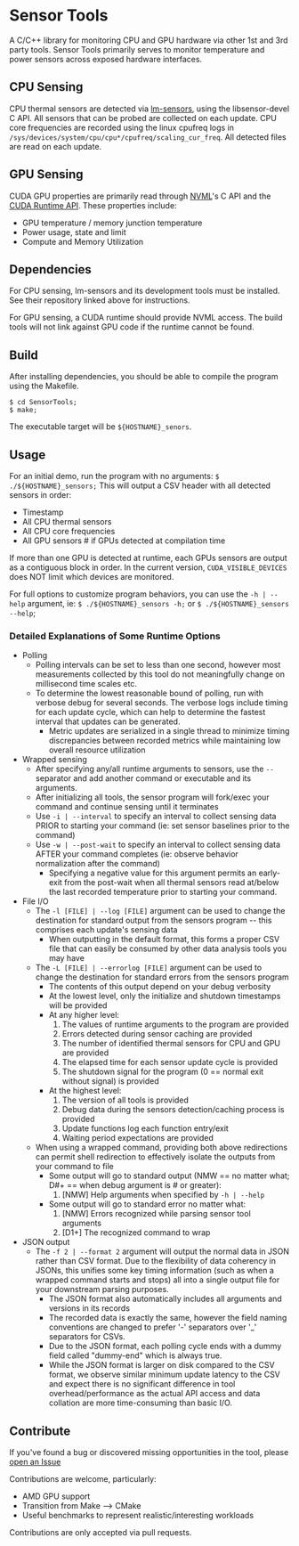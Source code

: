 # Sensor Tools

A C/C++ library for monitoring CPU and GPU hardware via other 1st and 3rd party tools.
Sensor Tools primarily serves to monitor temperature and power sensors across exposed hardware interfaces.

## CPU Sensing
CPU thermal sensors are detected via [lm-sensors](https://github.com/lm-sensors/lm-sensors/), using the libsensor-devel C API.
All sensors that can be probed are collected on each update.
CPU core frequencies are recorded using the linux cpufreq logs in `/sys/devices/system/cpu/cpu*/cpufreq/scaling_cur_freq`.
All detected files are read on each update.

## GPU Sensing
CUDA GPU properties are primarily read through [NVML](https://developer.nvidia.com/nvidia-management-library-nvml)'s C API and the [CUDA Runtime API](https://docs.nvidia.com/cuda/cuda-runtime-api/index.html).
These properties include:
* GPU temperature / memory junction temperature
* Power usage, state and limit
* Compute and Memory Utilization

## Dependencies

For CPU sensing, lm-sensors and its development tools must be installed.
See their repository linked above for instructions.

For GPU sensing, a CUDA runtime should provide NVML access.
The build tools will not link against GPU code if the runtime cannot be found.

## Build

After installing dependencies, you should be able to compile the program using the Makefile.

```
$ cd SensorTools;
$ make;
```

The executable target will be `${HOSTNAME}_senors`.

## Usage

For an initial demo, run the program with no arguments: `$ ./${HOSTNAME}_sensors;`
This will output a CSV header with all detected sensors in order:
* Timestamp
* All CPU thermal sensors
* All CPU core frequencies
* All GPU sensors # if GPUs detected at compilation time

If more than one GPU is detected at runtime, each GPUs sensors are output as a contiguous block in order.
In the current version, `CUDA_VISIBLE_DEVICES` does NOT limit which devices are monitored.

For full options to customize program behaviors, you can use the `-h | --help` argument, ie: `$ ./${HOSTNAME}_sensors -h;` or `$ ./${HOSTNAME}_sensors --help`;

### Detailed Explanations of Some Runtime Options
* Polling
    + Polling intervals can be set to less than one second, however most measurements collected by this tool do not meaningfully change on millisecond time scales etc.
    + To determine the lowest reasonable bound of polling, run with verbose debug for several seconds. The verbose logs include timing for each update cycle, which can help to determine the fastest interval that updates can be generated.
        - Metric updates are serialized in a single thread to minimize timing discrepancies between recorded metrics while maintaining low overall resource utilization
* Wrapped sensing
    + After specifying any/all runtime arguments to sensors, use the `--` separator and add another command or executable and its arguments.
    + After initializing all tools, the sensor program will fork/exec your command and continue sensing until it terminates
    + Use `-i | --interval` to specify an interval to collect sensing data PRIOR to starting your command (ie: set sensor baselines prior to the command)
    + Use `-w | --post-wait` to specify an interval to collect sensing data AFTER your command completes (ie: observe behavior normalization after the command)
        - Specifying a negative value for this argument permits an early-exit from the post-wait when all thermal sensors read at/below the last recorded temperature prior to starting your command.
* File I/O
    + The `-l [FILE] | --log [FILE]` argument can be used to change the destination for standard output from the sensors program -- this comprises each update's sensing data
        - When outputting in the default format, this forms a proper CSV file that can easily be consumed by other data analysis tools you may have
    + The `-L [FILE] | --errorlog [FILE]` argument can be used to change the destination for standard errors from the sensors program
        - The contents of this output depend on your debug verbosity
        - At the lowest level, only the initialize and shutdown timestamps will be provided
        - At any higher level:
            1) The values of runtime arguments to the program are provided
            2) Errors detected during sensor caching are provided
            3) The number of identified thermal sensors for CPU and GPU are provided
            4) The elapsed time for each sensor update cycle is provided
            5) The shutdown signal for the program (0 == normal exit without signal) is provided
        - At the highest level:
            1) The version of all tools is provided
            2) Debug data during the sensors detection/caching process is provided
            3) Update functions log each function entry/exit
            4) Waiting period expectations are provided
    + When using a wrapped command, providing both above redirections can permit shell redirection to effectively isolate the outputs from your command to file
        - Some output will go to standard output (NMW == no matter what; D#+ == when debug argument is # or greater):
            1) [NMW] Help arguments when specified by `-h | --help`
        - Some output will go to standard error no matter what:
            1) [NMW] Errors recognized while parsing sensor tool arguments
            2) [D1+] The recognized command to wrap
* JSON output
    + The `-f 2 | --format 2` argument will output the normal data in JSON rather than CSV format. Due to the flexibility of data coherency in JSONs, this unifies some key timing information (such as when a wrapped command starts and stops) all into a single output file for your downstream parsing purposes.
        - The JSON format also automatically includes all arguments and versions in its records
        - The recorded data is exactly the same, however the field naming conventions are changed to prefer '-' separators over '_' separators for CSVs.
        - Due to the JSON format, each polling cycle ends with a dummy field called "dummy-end" which is always true.
        - While the JSON format is larger on disk compared to the CSV format, we observe similar minimum update latency to the CSV and expect there is no significant difference in tool overhead/performance as the actual API access and data collation are more time-consuming than basic I/O.

## Contribute

If you've found a bug or discovered missing opportunities in the tool, please [open an Issue](https://github.com/tlranda/LibSensorsTools/issues/new)

Contributions are welcome, particularly:
* AMD GPU support
* Transition from Make --> CMake
* Useful benchmarks to represent realistic/interesting workloads

Contributions are only accepted via pull requests.

